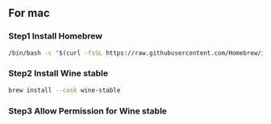 

## For mac

### Step1 Install Homebrew
```bash
/bin/bash -c "$(curl -fsSL https://raw.githubusercontent.com/Homebrew/install/HEAD/install.sh)"
```

### Step2 Install Wine stable
```bash
brew install --cask wine-stable
```

### Step3 Allow Permission for Wine stable